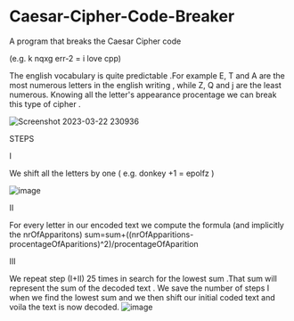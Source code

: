 # Caesar-Cipher-Code-Breaker
A program that breaks the Caesar Cipher code

(e.g. k nqxg err-2 = i love cpp)


The english vocabulary is quite predictable .For example E, T and A are the most numerous letters in the english writing , while Z, Q and j are the least numerous.
Knowing all the letter's appearance procentage we can break this type of cipher .

![Screenshot 2023-03-22 230936](https://user-images.githubusercontent.com/100218013/227038883-db2d557b-dbc0-4d11-a405-90e492c89ece.png)

STEPS

I

We shift all the letters by one ( e.g. donkey +1 = epolfz ) 


![image](https://user-images.githubusercontent.com/100218013/227038987-ff1f49de-267f-4987-8944-eeba516c39cc.png)


II

For every letter in our encoded text we compute the formula
(and implicitly the nrOfApparitons)
sum=sum+((nrOfApparitions-procentageOfAparitions)^2)/procentageOfAparition 

III

We repeat step (I+II) 25 times in search for the lowest sum .That sum
will represent the sum of the decoded text . We save the number of
steps I when we find the lowest sum
and we then shift our initial coded text and voila
the text is now decoded.
![image](https://user-images.githubusercontent.com/100218013/227039452-78b15364-e036-4b51-987c-48df05f0360b.png)



